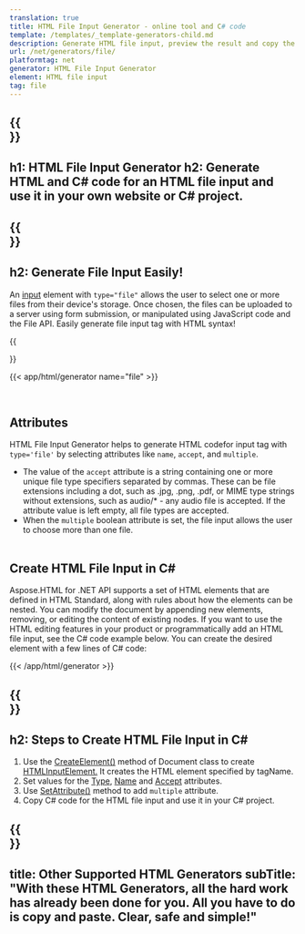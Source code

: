 ```yaml
---
translation: true
title: HTML File Input Generator - online tool and C# code
template: /templates/_template-generators-child.md
description: Generate HTML file input, preview the result and copy the generated HTML and C# code to your website.
url: /net/generators/file/
platformtag: net
generator: HTML File Input Generator
element: HTML file input
tag: file
---
```


{{<section banner>}}
---
h1: HTML File Input Generator
h2: Generate HTML and C# code for an HTML file input and use it in your own website or C# project.
---

{{<section overview>}}
---
h2: Generate File Input Easily!
---

An [input](https://html.spec.whatwg.org/multipage/input.html#the-input-element) element with `type="file"` allows the user to select one or more files from their device's storage. Once chosen, the files can be uploaded to a server using form submission, or manipulated using JavaScript code and the File API. Easily generate file input tag with HTML syntax! 

{{<section plugin>}}

{{< app/html/generator name="file" >}}

<br>
<h2> Attributes </h2>

HTML File Input Generator helps to generate HTML codefor input tag with `type='file'` by selecting attributes like `name`, `accept`, and `multiple`. 
 - The value of the `accept` attribute is a string containing one or more unique file type specifiers separated by commas. These can be file extensions including a dot, such as .jpg, .png, .pdf, or MIME type strings without extensions, such as audio/* - any audio file is accepted. If the attribute value is left empty, all file types are accepted. 
 - When the `multiple` boolean attribute is set, the file input allows the user to choose more than one file.
<br><br>

<h2> Create HTML File Input in C#</h2>

Aspose.HTML for .NET API supports a set of HTML elements that are defined in HTML Standard, along with rules about how the elements can be nested. You can modify the document by appending new elements, removing, or editing the content of existing nodes. If you want to use the HTML editing features in your product or programmatically add an HTML file input, see the C# code example below. You can create the desired element with a few lines of C# code:

{{< /app/html/generator >}}

{{<section steps>}}
---
h2: Steps to Create HTML File Input in C#
---

1. Use the [CreateElement()](https://reference.aspose.com/html/net/aspose.html.dom/document/createelement/) method of Document class to create [HTMLInputElement.](https://reference.aspose.com/html/net/aspose.html/htmlinputelement/) It creates the HTML element specified by tagName.
1. Set values for the [Type](https://reference.aspose.com/html/net/aspose.html/htmlinputelement/type/), [Name](https://reference.aspose.com/html/net/aspose.html/htmlinputelement/name/) and [Accept](https://reference.aspose.com/html/net/aspose.html/htmlinputelement/accept/) attributes.
1. Use [SetAttribute()](https://reference.aspose.com/html/net/aspose.html.dom/element/setattribute/) method to add `multiple` attribute.
1. Copy C# code for the HTML file input and use it in your C# project.

{{<section other-generators>}}
---
title: Other Supported HTML Generators
subTitle: "With these HTML Generators, all the hard work has already been done for you. All you have to do is copy and paste. Clear, safe and simple!"
---